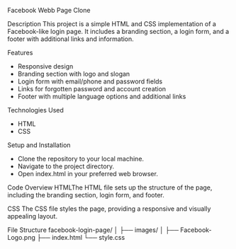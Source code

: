 Facebook Webb Page Clone

Description
This project is a simple HTML and CSS implementation of a Facebook-like login page. It includes a branding section, a login form, and a footer with additional links and information.

Features
- Responsive design
- Branding section with logo and slogan
- Login form with email/phone and password fields
- Links for forgotten password and account creation
- Footer with multiple language options and additional links
  
Technologies Used
- HTML
- CSS
  
Setup and Installation
- Clone the repository to your local machine.
-  Navigate to the project directory.
- Open index.html in your preferred web browser.

Code Overview
HTMLThe HTML file sets up the structure of the page, including the branding section, login form, and footer.

CSS
The CSS file styles the page, providing a responsive and visually appealing layout.

File Structure
facebook-login-page/
│
├── images/
│   ├── Facebook-Logo.png
├── index.html
└── style.css
